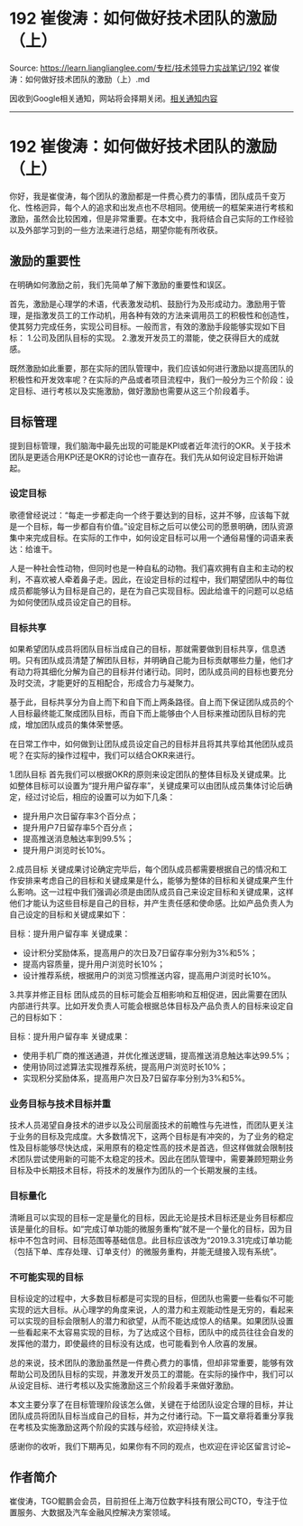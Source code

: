 # 192 崔俊涛：如何做好技术团队的激励（上） 

Source: https://learn.lianglianglee.com/专栏/技术领导力实战笔记/192 崔俊涛：如何做好技术团队的激励（上）.md

因收到Google相关通知，网站将会择期关闭。[相关通知内容](https://lumendatabase.org/notices/44265620)

---

# 192 崔俊涛：如何做好技术团队的激励（上）

你好，我是崔俊涛，每个团队的激励都是一件费心费力的事情，团队成员千变万化、性格迥异，每个人的追求和出发点也不尽相同。使用统一的框架来进行考核和激励，虽然会比较困难，但是非常重要。在本文中，我将结合自己实际的工作经验以及外部学习到的一些方法来进行总结，期望你能有所收获。

## 激励的重要性

在明确如何激励之前，我们先简单了解下激励的重要性和误区。

首先，激励是心理学的术语，代表激发动机、鼓励行为及形成动力。激励用于管理，是指激发员工的工作动机，用各种有效的方法来调用员工的积极性和创造性，使其努力完成任务，实现公司目标。一般而言，有效的激励手段能够实现如下目标：
1.公司及团队目标的实现。
2.激发开发员工的潜能，使之获得巨大的成就感。

既然激励如此重要，那在实际的团队管理中，我们应该如何进行激励以提高团队的积极性和开发效率呢？在实际的产品或者项目流程中，我们一般分为三个阶段：设定目标、进行考核以及实施激励，做好激励也需要从这三个阶段着手。

## 目标管理

提到目标管理，我们脑海中最先出现的可能是KPI或者近年流行的OKR。关于技术团队是更适合用KPI还是OKR的讨论也一直存在。我们先从如何设定目标开始讲起。

### 设定目标

歌德曾经说过：“每走一步都走向一个终于要达到的目标，这并不够，应该每下就是一个目标，每一步都自有价值。”设定目标之后可以使公司的愿景明确，团队资源集中来完成目标。在实际的工作中，如何设定目标可以用一个通俗易懂的词语来表达：给谁干。

人是一种社会性动物，但同时也是一种自私的动物。我们喜欢拥有自主和主动的权利，不喜欢被人牵着鼻子走。因此，在设定目标的过程中，我们期望团队中的每位成员都能够认为目标是自己的，是在为自己实现目标。因此给谁干的问题可以总结为如何使团队成员设定自己的目标。

### 目标共享

如果希望团队成员将团队目标当成自己的目标，那就需要做到目标共享，信息透明。只有团队成员清楚了解团队目标，并明确自己能为目标贡献哪些力量，他们才有动力将其细化分解为自己的目标并付诸行动。同时，团队成员间的目标也要充分及时交流，才能更好的互相配合，形成合力与凝聚力。

基于此，目标共享分为自上而下和自下而上两条路径。自上而下保证团队成员的个人目标最终能汇聚成团队目标，而自下而上能够由个人目标来推动团队目标的完成，增加团队成员的集体荣誉感。

在日常工作中，如何做到让团队成员设定自己的目标并且将其共享给其他团队成员呢？在实际的操作过程中，我们可以结合OKR来进行。

1.团队目标
首先我们可以根据OKR的原则来设定团队的整体目标及关键成果。比如整体目标可以设置为“提升用户留存率”，关键成果可以由团队成员集体讨论后确定，经过讨论后，相应的设置可以为如下几条：

* 提升用户次日留存率3个百分点；
* 提升用户7日留存率5个百分点；
* 提高推送消息触达率到99.5%；
* 提升用户浏览时长10%。

2.成员目标
关键成果讨论确定完毕后，每个团队成员都需要根据自己的情况和工作安排来考虑自己的目标和关键成果是什么，能够为整体的目标和关键成果产生什么影响。这一过程中我们强调必须是由团队成员自己来设定目标和关键成果，这样他们才能认为这些目标是自己的目标，并产生责任感和使命感。比如产品负责人为自己设定的目标和关键成果如下：

目标：提升用户留存率
关键成果：

* 设计积分奖励体系，提高用户的次日及7日留存率分别为3%和5%；
* 提高内容质量，提升用户浏览时长10%；
* 设计推荐系统，根据用户的浏览习惯推送内容，提高用户浏览时长10%。

3.共享并修正目标
团队成员的目标可能会互相影响和互相促进，因此需要在团队内部进行共享。比如开发负责人可能会根据总体目标及产品负责人的目标来设定自己的目标如下：

目标：提升用户留存率
关键成果：

* 使用手机厂商的推送通道，并优化推送逻辑，提高推送消息触达率达99.5%；
* 使用协同过滤算法实现推荐系统，提高用户浏览时长10%；
* 实现积分奖励体系，提高用户次日及7日留存率分别为3%和5%。

### 业务目标与技术目标并重

技术人员渴望自身技术的进步以及公司层面技术的前瞻性与先进性，而团队更关注于业务的目标及完成度。大多数情况下，这两个目标是有冲突的，为了业务的稳定性及目标能够尽快达成，采用原有的稳定性高的技术是首选，但这样做就会限制技术团队尝试使用新的可能不太稳定的技术。因此在团队管理中，需要兼顾短期业务目标及中长期技术目标，将技术的发展作为团队的一个长期发展的主线。

### 目标量化

清晰且可以实现的目标一定是量化的目标，因此无论是技术目标还是业务目标都应该是量化的目标。如“完成订单功能的微服务重构”就不是一个量化的目标，因为目标中不包含时间、目标范围等基础信息。此目标应该改为“2019.3.31完成订单功能（包括下单、库存处理、订单支付）的微服务重构，并能无缝接入现有系统”。

### 不可能实现的目标

目标设定的过程中，大多数目标都是可实现的目标，但团队也需要一些看似不可能实现的远大目标。从心理学的角度来说，人的潜力和主观能动性是无穷的，看起来可以实现的目标会限制人的潜力和欲望，从而不能达成惊人的结果。如果团队设置一些看起来不太容易实现的目标，为了达成这个目标，团队中的成员往往会自发的发挥他的潜力，即使最终的目标没有达成，也可能看到令人欣喜的发展。

总的来说，技术团队的激励虽然是一件费心费力的事情，但却非常重要，能够有效帮助公司及团队目标的实现，并激发开发员工的潜能。在实际的操作中，我们可以从设定目标、进行考核以及实施激励这三个阶段着手来做好激励。

本文主要分享了在目标管理阶段该怎么做，关键在于给团队设定合理的目标，并让团队成员将团队目标当成自己的目标，并为之付诸行动。下一篇文章将着重分享我在考核及实施激励这两个阶段的实践与经验，欢迎持续关注。

感谢你的收听，我们下期再见，如果你有不同的观点，也欢迎在评论区留言讨论~

## 作者简介

崔俊涛，TGO鲲鹏会会员，目前担任上海万位数字科技有限公司CTO，专注于位置服务、大数据及汽车金融风控解决方案领域。